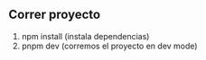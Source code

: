 ## Correr proyecto

1. npm install (instala dependencias)
2. pnpm dev (corremos el proyecto en dev mode)
